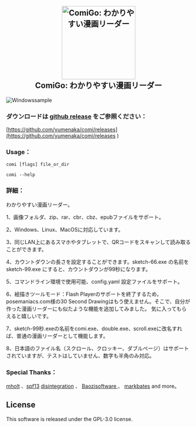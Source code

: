 <h2 align="center">
  <img src="https://raw.githubusercontent.com/yumenaka/comi/master/icon.ico" alt="ComiGo: わかりやすい漫画リーダー" width="200">
  <br>ComiGo: わかりやすい漫画リーダー<br>
</h2>

![Windowssample](https://www.yumenaka.net/wp-content/uploads/2020/08/sample.gif "Windows示例")  

### ダウンロードは [github release](https://github.com/yumenaka/comi/releases ) をご参照ください：

[https://github.com/yumenaka/comi/releases](https://github.com/yumenaka/comi/releases ) 

### Usage：
```
comi [flags] file_or_dir

comi --help

```

### 詳細：
わかりやすい漫画リーダー。

1、画像フォルダ、zip、rar、cbr、cbz、epubファイルをサポート。

2、Windows、Linux、MacOSに対応しています。

3、同じLAN上にあるスマホやタブレットで、QRコードをスキャンして読み取ることができます。

4、カウントダウンの長さを設定することができます。sketch-66.exe の名前を sketch-99.exe にすると、カウントダウンが99秒になります。

5、コマンドライン環境で使用可能、config.yaml 設定ファイルをサポート。

6、絵描きツールモード：Flash Playerのサポートを終了するため，posemaniacs.com様の30 Second Drawingはもう使えません。そこで、自分が作った漫画リーダーにも似たような機能を追加してみました。 気に入ってもらえると嬉しいです。

7、sketch-99秒.exeの名前をcomi.exe、double.exe、scroll.exeに改名すれば、普通の漫画リーダーとして機能します。

8、日本語のファイル名（スクロール、クロッキー、ダブルページ）はサポートされていますが、テストはしていません、数字も半角のみ対応。

### Special Thanks：

[mholt](https://github.com/mholt)  、[spf13](https://github.com/spf13)  [disintegration](https://github.com/disintegration)   、 [Baozisoftware ](https://github.com/Baozisoftware) 、 [markbates](github.com/markbates/pkger)  and more。

## License

This software is released under the GPL-3.0 license.
